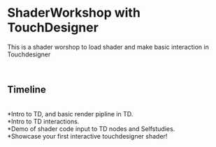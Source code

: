 # ShaderWorkshop with TouchDesigner

This is a shader worshop to load shader and make basic interaction in Touchdesigner

<br><h2>Timeline</h2>

<br>*Intro to TD, and basic render pipline in TD.
<br>*Intro to TD interactions.
<br>*Demo of shader code input to TD nodes and Selfstudies.
<br>*Showcase your first interactive touchdesigner shader!
